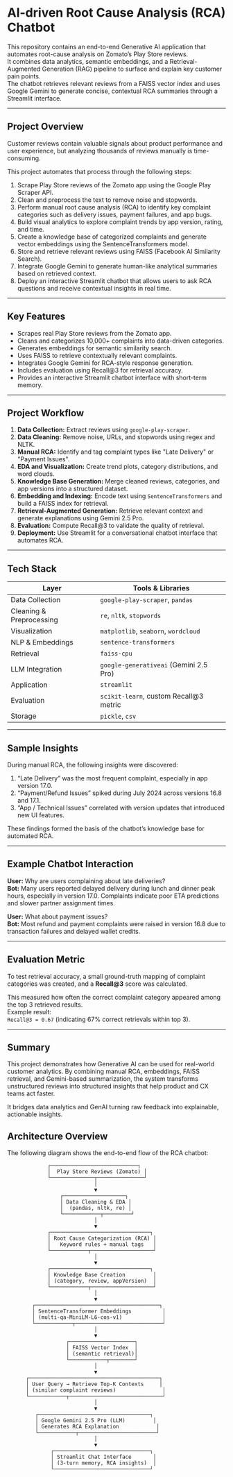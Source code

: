 # AI-driven Root Cause Analysis (RCA) Chatbot

This repository contains an end-to-end Generative AI application that automates root-cause analysis on Zomato’s Play Store reviews.  
It combines data analytics, semantic embeddings, and a Retrieval-Augmented Generation (RAG) pipeline to surface and explain key customer pain points.  
The chatbot retrieves relevant reviews from a FAISS vector index and uses Google Gemini to generate concise, contextual RCA summaries through a Streamlit interface.

---

## Project Overview

Customer reviews contain valuable signals about product performance and user experience, but analyzing thousands of reviews manually is time-consuming.  

This project automates that process through the following steps:
1. Scrape Play Store reviews of the Zomato app using the Google Play Scraper API.  
2. Clean and preprocess the text to remove noise and stopwords.  
3. Perform manual root cause analysis (RCA) to identify key complaint categories such as delivery issues, payment failures, and app bugs.  
4. Build visual analytics to explore complaint trends by app version, rating, and time.  
5. Create a knowledge base of categorized complaints and generate vector embeddings using the SentenceTransformers model.  
6. Store and retrieve relevant reviews using FAISS (Facebook AI Similarity Search).  
7. Integrate Google Gemini to generate human-like analytical summaries based on retrieved context.  
8. Deploy an interactive Streamlit chatbot that allows users to ask RCA questions and receive contextual insights in real time.  

---

## Key Features

- Scrapes real Play Store reviews from the Zomato app.  
- Cleans and categorizes 10,000+ complaints into data-driven categories.  
- Generates embeddings for semantic similarity search.  
- Uses FAISS to retrieve contextually relevant complaints.  
- Integrates Google Gemini for RCA-style response generation.  
- Includes evaluation using Recall@3 for retrieval accuracy.  
- Provides an interactive Streamlit chatbot interface with short-term memory.  

---

## Project Workflow

1. **Data Collection:** Extract reviews using `google-play-scraper`.  
2. **Data Cleaning:** Remove noise, URLs, and stopwords using regex and NLTK.  
3. **Manual RCA:** Identify and tag complaint types like "Late Delivery" or "Payment Issues".  
4. **EDA and Visualization:** Create trend plots, category distributions, and word clouds.  
5. **Knowledge Base Generation:** Merge cleaned reviews, categories, and app versions into a structured dataset.  
6. **Embedding and Indexing:** Encode text using `SentenceTransformers` and build a FAISS index for retrieval.  
7. **Retrieval-Augmented Generation:** Retrieve relevant context and generate explanations using Gemini 2.5 Pro.  
8. **Evaluation:** Compute Recall@3 to validate the quality of retrieval.  
9. **Deployment:** Use Streamlit for a conversational chatbot interface that automates RCA.  

---

## Tech Stack

| Layer | Tools & Libraries |
|-------|-------------------|
| Data Collection | `google-play-scraper`, `pandas` |
| Cleaning & Preprocessing | `re`, `nltk`, `stopwords` |
| Visualization | `matplotlib`, `seaborn`, `wordcloud` |
| NLP & Embeddings | `sentence-transformers` |
| Retrieval | `faiss-cpu` |
| LLM Integration | `google-generativeai` (Gemini 2.5 Pro) |
| Application | `streamlit` |
| Evaluation | `scikit-learn`, custom Recall@3 metric |
| Storage | `pickle`, `csv` |

---

## Sample Insights

During manual RCA, the following insights were discovered:

1. “Late Delivery” was the most frequent complaint, especially in app version 17.0.  
2. “Payment/Refund Issues” spiked during July 2024 across versions 16.8 and 17.1.  
3. “App / Technical Issues” correlated with version updates that introduced new UI features.  

These findings formed the basis of the chatbot’s knowledge base for automated RCA.  

---

## Example Chatbot Interaction

**User:** Why are users complaining about late deliveries?  
**Bot:** Many users reported delayed delivery during lunch and dinner peak hours, especially in version 17.0. Complaints indicate poor ETA predictions and slower partner assignment times.  

**User:** What about payment issues?  
**Bot:** Most refund and payment complaints were raised in version 16.8 due to transaction failures and delayed wallet credits.  

---

## Evaluation Metric

To test retrieval accuracy, a small ground-truth mapping of complaint categories was created, and a **Recall@3** score was calculated.  

This measured how often the correct complaint category appeared among the top 3 retrieved results.  
Example result:  
`Recall@3 = 0.67` (indicating 67% correct retrievals within top 3).

---

## Summary
This project demonstrates how Generative AI can be used for real-world customer analytics.
By combining manual RCA, embeddings, FAISS retrieval, and Gemini-based summarization, the system transforms unstructured reviews into structured insights that help product and CX teams act faster.

It bridges data analytics and GenAI turning raw feedback into explainable, actionable insights.

## Architecture Overview

The following diagram shows the end-to-end flow of the RCA chatbot:

                 ┌────────────────────────────┐
                 │  Play Store Reviews (Zomato) │
                 └──────────────┬───────────────┘
                                │
                                ▼
                     ┌────────────────────┐
                     │ Data Cleaning & EDA │
                     │  (pandas, nltk, re) │
                     └────────────┬─────────┘
                                │
                                ▼
                 ┌────────────────────────────────┐
                 │ Root Cause Categorization (RCA) │
                 │   Keyword rules + manual tags   │
                 └────────────┬────────────────────┘
                                │
                                ▼
                 ┌────────────────────────────────┐
                 │ Knowledge Base Creation         │
                 │ (category, review, appVersion)  │
                 └────────────┬────────────────────┘
                                │
                                ▼
            ┌────────────────────────────────────────┐
            │ SentenceTransformer Embeddings          │
            │ (multi-qa-MiniLM-L6-cos-v1)             │
            └────────────┬────────────────────────────┘
                                │
                                ▼
                       ┌─────────────────────┐
                       │ FAISS Vector Index  │
                       │ (semantic retrieval)│
                       └────────────┬────────┘
                                │
                                ▼
          ┌──────────────────────────────────────────┐
          │ User Query → Retrieve Top-K Contexts     │
          │ (similar complaint reviews)               │
          └────────────┬──────────────────────────────┘
                                │
                                ▼
             ┌────────────────────────────────────┐
             │ Google Gemini 2.5 Pro (LLM)         │
             │ Generates RCA Explanation            │
             └────────────┬─────────────────────────┘
                                │
                                ▼
                  ┌───────────────────────────────┐
                  │ Streamlit Chat Interface       │
                  │ (3-turn memory, RCA insights)  │
                  └───────────────────────────────┘



